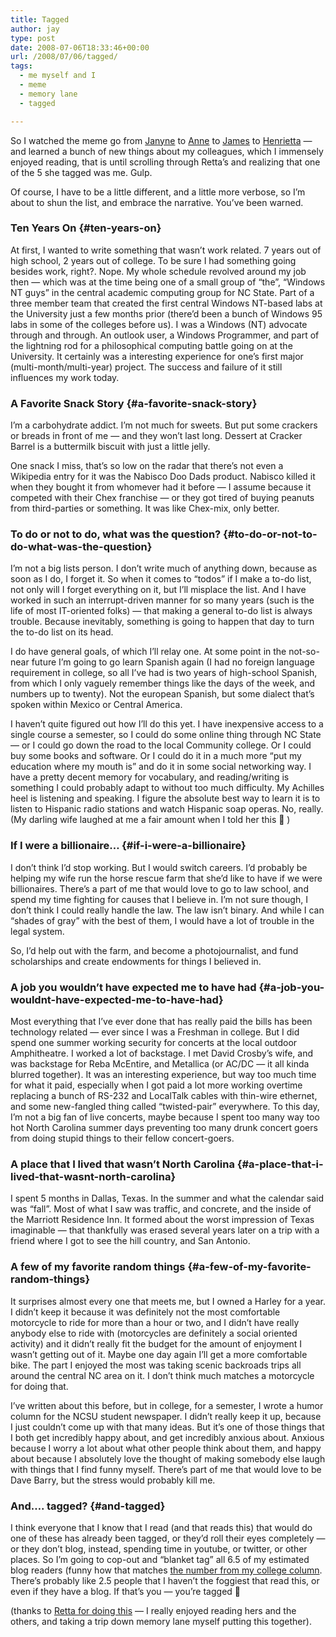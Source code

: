 ```yaml
---
title: Tagged
author: jay
type: post
date: 2008-07-06T18:33:46+00:00
url: /2008/07/06/tagged/
tags:
  - me myself and I
  - meme
  - memory lane
  - tagged

---
```

So I watched the meme go from [Janyne][1] to [Anne][2] to [James][3] to [Henrietta][4] — and learned a bunch of new things about my colleagues, which I immensely enjoyed reading, that is until scrolling through Retta’s and realizing that one of the 5 she tagged was me. Gulp.

Of course, I have to be a little different, and a little more verbose, so I’m about to shun the list, and embrace the narrative. You’ve been warned.

### Ten Years On {#ten-years-on}

At first, I wanted to write something that wasn’t work related. 7 years out of high school, 2 years out of college. To be sure I had something going besides work, right?. Nope. My whole schedule revolved around my job then — which was at the time being one of a small group of “the”, “Windows NT guys” in the central academic computing group for NC State. Part of a three member team that created the first central Windows NT-based labs at the University just a few months prior (there’d been a bunch of Windows 95 labs in some of the colleges before us). I was a Windows (NT) advocate through and through. An outlook user, a Windows Programmer, and part of the lightning rod for a philosophical computing battle going on at the University. It certainly was a interesting experience for one’s first major (multi-month/multi-year) project. The success and failure of it still influences my work today.

### A Favorite Snack Story {#a-favorite-snack-story}

I’m a carbohydrate addict. I’m not much for sweets. But put some crackers or breads in front of me — and they won’t last long. Dessert at Cracker Barrel is a buttermilk biscuit with just a little jelly.

One snack I miss, that’s so low on the radar that there’s not even a Wikipedia entry for it was the Nabisco Doo Dads product. Nabisco killed it when they bought it from whomever had it before — I assume because it competed with their Chex franchise — or they got tired of buying peanuts from third-parties or something. It was like Chex-mix, only better.

### To do or not to do, what was the question? {#to-do-or-not-to-do-what-was-the-question}

I’m not a big lists person. I don’t write much of anything down, because as soon as I do, I forget it. So when it comes to “todos” if I make a to-do list, not only will I forget everything on it, but I’ll misplace the list. And I have worked in such an interrupt-driven manner for so many years (such is the life of most IT-oriented folks) — that making a general to-do list is always trouble. Because inevitably, something is going to happen that day to turn the to-do list on its head.

I do have general goals, of which I’ll relay one. At some point in the not-so-near future I’m going to go learn Spanish again (I had no foreign language requirement in college, so all I’ve had is two years of high-school Spanish, from which I only vaguely remember things like the days of the week, and numbers up to twenty). Not the european Spanish, but some dialect that’s spoken within Mexico or Central America.

I haven’t quite figured out how I’ll do this yet. I have inexpensive access to a single course a semester, so I could do some online thing through NC State — or I could go down the road to the local Community college. Or I could buy some books and software. Or I could do it in a much more “put my education where my mouth is” and do it in some social networking way. I have a pretty decent memory for vocabulary, and reading/writing is something I could probably adapt to without too much difficulty. My Achilles heel is listening and speaking. I figure the absolute best way to learn it is to listen to Hispanic radio stations and watch Hispanic soap operas. No, really. (My darling wife laughed at me a fair amount when I told her this 🙂 )

### If I were a billionaire… {#if-i-were-a-billionaire}

I don’t think I’d stop working. But I would switch careers. I’d probably be helping my wife run the horse rescue farm that she’d like to have if we were billionaires. There’s a part of me that would love to go to law school, and spend my time fighting for causes that I believe in. I’m not sure though, I don’t think I could really handle the law. The law isn’t binary. And while I can “shades of gray” with the best of them, I would have a lot of trouble in the legal system.

So, I’d help out with the farm, and become a photojournalist, and fund scholarships and create endowments for things I believed in.

### A job you wouldn’t have expected me to have had {#a-job-you-wouldnt-have-expected-me-to-have-had}

Most everything that I’ve ever done that has really paid the bills has been technology related — ever since I was a Freshman in college. But I did spend one summer working security for concerts at the local outdoor Amphitheatre. I worked a lot of backstage. I met David Crosby’s wife, and was backstage for Reba McEntire, and Metallica (or AC/DC — it all kinda blurred together). It was an interesting experience, but way too much time for what it paid, especially when I got paid a lot more working overtime replacing a bunch of RS-232 and LocalTalk cables with thin-wire ethernet, and some new-fangled thing called “twisted-pair” everywhere. To this day, I’m not a big fan of live concerts, maybe because I spent too many way too hot North Carolina summer days preventing too many drunk concert goers from doing stupid things to their fellow concert-goers.

### A place that I lived that wasn’t North Carolina {#a-place-that-i-lived-that-wasnt-north-carolina}

I spent 5 months in Dallas, Texas. In the summer and what the calendar said was “fall”. Most of what I saw was traffic, and concrete, and the inside of the Marriott Residence Inn. It formed about the worst impression of Texas imaginable — that thankfully was erased several years later on a trip with a friend where I got to see the hill country, and San Antonio.

### A few of my favorite random things {#a-few-of-my-favorite-random-things}

It surprises almost every one that meets me, but I owned a Harley for a year. I didn’t keep it because it was definitely not the most comfortable motorcycle to ride for more than a hour or two, and I didn’t have really anybody else to ride with (motorcycles are definitely a social oriented activity) and it didn’t really fit the budget for the amount of enjoyment I wasn’t getting out of it. Maybe one day again I’ll get a more comfortable bike. The part I enjoyed the most was taking scenic backroads trips all around the central NC area on it. I don’t think much matches a motorcycle for doing that.

I’ve written about this before, but in college, for a semester, I wrote a humor column for the NCSU student newspaper. I didn’t really keep it up, because I just couldn’t come up with that many ideas. But it’s one of those things that I both get incredibly happy about, and get incredibly anxious about. Anxious because I worry a lot about what other people think about them, and happy about because I absolutely love the thought of making somebody else laugh with things that I find funny myself. There’s part of me that would love to be Dave Barry, but the stress would probably kill me.

### And…. tagged? {#and-tagged}

I think everyone that I know that I read (and that reads this) that would do one of these has already been tagged, or they’d roll their eyes completely — or they don’t blog, instead, spending time in youtube, or twitter, or other places. So I’m going to cop-out and “blanket tag” all 6.5 of my estimated blog readers (funny how that matches [the number from my college column][5]. There’s probably like 2.5 people that I haven’t the foggiest that read this, or even if they have a blog. If that’s you — you’re tagged 🙂

(thanks to [Retta for doing this][4] — I really enjoyed reading hers and the others, and taking a trip down memory lane myself putting this together).

 [1]: http://busylivinglife.blogspot.com/2008/07/tagged.html
 [2]: http://blog.aafromaa.com/2008/07/i-am-tagged.html
 [3]: http://blog.robinsonhouse.com/2008/07/i-am-tagged-too.html
 [4]: http://droolkitty.com/2008/07/03/tagged/
 [5]: https://rambleon.org/call-now-operators-are-standing-by/